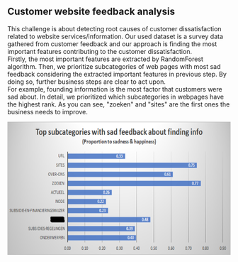 ## Customer website feedback analysis

This challenge is about detecting root causes of customer dissatisfaction related to website services/information.
Our used dataset is a survey data gathered from customer feedback and our approach is finding the most important features contributing to the customer dissatisfaction.  
Firstly, the most important features are extracted by RandomForest algorithm. Then, we prioritize subcategories of web pages with most sad feedback considering the extracted important features in previous step. By doing so, further business steps are clear to act upon.  
For example, founding information is the most factor that customers were sad about. In detail, we prioritized which subcategories in webpages have the highest rank. As you can see, "zoeken" and "sites" are the first ones the business needs to improve.

<img src="image/git_foundinf.png" width=600 height=300>
